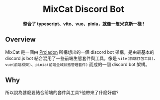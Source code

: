 <h1 align="center">
  <br>
    MixCat Discord Bot
  <br>
</h1>

<h4 align="center">整合了 typescript、vite、vue、pinia，就像一隻米克斯一樣 !</h4>

## Overview

MixCat 是一個由 [Proladon](https://github.com/Proladon) 所構想出的一個 discord bot 架構，是由最基本的 discord.js bot 結合混用了一些前端生態套件與工具，像是 `vite(前端打包工具)`、`vue(前端框架)`、`pinia(前端全域狀態管理套件)` 而成的一個 discord bot 架構。

## Why

所以說為甚麼要結合前端的套件與工具?他帶來了什麼好處?
